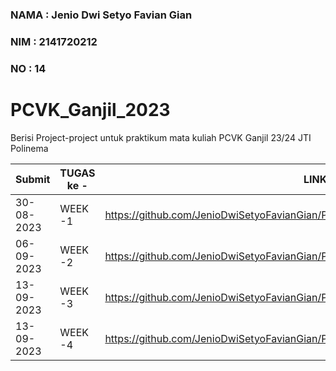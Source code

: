 ### NAMA  : Jenio Dwi Setyo Favian Gian
### NIM   : 2141720212
### NO    : 14
# PCVK_Ganjil_2023
Berisi Project-project untuk praktikum mata kuliah PCVK Ganjil 23/24 JTI Polinema

|    Submit    | TUGAS ke - | LINK |
| ---------- | ------- | ------- |
| 30-08-2023 | WEEK -1 | https://github.com/JenioDwiSetyoFavianGian/PCVK_Ganjil_2023/blob/main/Week1.ipynb |
| 06-09-2023 | WEEK -2 | https://github.com/JenioDwiSetyoFavianGian/PCVK_Ganjil_2023/blob/main/Week2.ipynb |
| 13-09-2023 | WEEK -3 | https://github.com/JenioDwiSetyoFavianGian/PCVK_Ganjil_2023/blob/main/week3.ipynb |
| 13-09-2023 | WEEK -4 | https://github.com/JenioDwiSetyoFavianGian/PCVK_Ganjil_2023/blob/main/Week4.ipynb |
